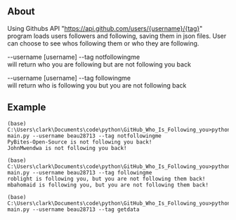 ## About

Using Githubs API "https://api.github.com/users/{username}/{tag}" program loads users followers
and following, saving them in json files. User can choose to see whos following them or who they are following. 

--username [username] --tag notfollowingme  
will return who you are following but are not following you back 

--username [username] --tag followingme  
will return who is following you but you are not following back  

## Example

```
(base) C:\Users\clark\Documents\code\python\GitHub_Who_Is_Following_you>python main.py --username beau28713 --tag notfollowingme
PyBites-Open-Source is not following you back!
JohnMwendwa is not following you back!

(base) C:\Users\clark\Documents\code\python\GitHub_Who_Is_Following_you>python main.py --username beau28713 --tag followingme
roblight is following you, but you are not following them back!
mbahomaid is following you, but you are not following them back!

(base) C:\Users\clark\Documents\code\python\GitHub_Who_Is_Following_you>python main.py --username beau28713 --tag getdata
```
